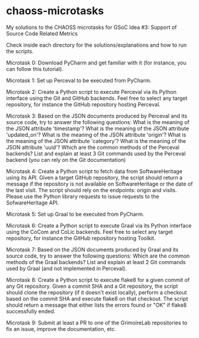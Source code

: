 # chaoss-microtasks
My solutions to the CHAOSS microtasks for GSoC Idea #3: Support of Source Code Related Metrics 

Check inside each directory for the solutions/explanations and how to run the scripts.

Microtask 0:
Download PyCharm and get familiar with it (for instance, you can follow this tutorial).

Microtask 1:
Set up Perceval to be executed from PyCharm.

Microtask 2:
Create a Python script to execute Perceval via its Python interface using the Git and GitHub backends. Feel free to select any target repository, for instance the GitHub repository hosting Perceval.

Microtask 3:
Based on the JSON documents produced by Perceval and its source code, try to answer the following questions:
    What is the meaning of the JSON attribute 'timestamp'?
    What is the meaning of the JSON attribute 'updated_on'?
    What is the meaning of the JSON attribute 'origin'?
    What is the meaning of the JSON attribute 'category'?
    What is the meaning of the JSON attribute 'uuid'?
    Which are the common methods of the Perceval backends?
    List and explain at least 3 Git commands used by the Perceval backend (you can rely on the Git documentation)

Microtask 4:
Create a Python script to fetch data from SoftwareHeritage using its API.
Given a target GitHub repository, the script should return a message if the repository is not available on SoftwareHeritage or the date of the last visit.
The script should rely on the endpoints: origin and visits.
Please use the Python library requests to issue requests to the SofwareHeritage API.

Microtask 5:
Set up Graal to be executed from PyCharm.

Microtask 6:
Create a Python script to execute Graal via its Python interface using the CoCom and CoLic backends. Feel free to select any target repository, for instance the GitHub repository hosting Toolkit.

Microtask 7:
Based on the JSON documents produced by Graal and its source code, try to answer the following questions:
    Which are the common methods of the Graal backends?
    List and explain at least 2 Git commands used by Graal (and not implemented in Perceval).

Microtask 8:
Create a Python script to execute flake8 for a given commit of any Git repository. Given a commit SHA and a Git repository, the script should clone the repository (if it doesn't exist locally), perform a checkout based on the commit SHA and execute flake8 on that checkout. The script should return a message that either lists the errors found or "OK" if flake8 successfully ended.

Microtask 9:
Submit at least a PR to one of the GrimoireLab repositories to fix an issue, improve the documentation, etc.

